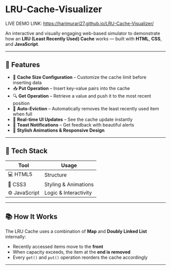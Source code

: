 # LRU-Cache-Visualizer
LIVE DEMO LINK: https://harimurari27.github.io/LRU-Cache-Visualizer/


An interactive and visually engaging web-based simulator to demonstrate how an **LRU (Least Recently Used) Cache** works — built with **HTML**, **CSS**, and **JavaScript**.

---

## 🚀 Features

- 🔢 **Cache Size Configuration** – Customize the cache limit before inserting data
- 📥 **Put Operation** – Insert key-value pairs into the cache
- 🔍 **Get Operation** – Retrieve a value and push it to the most recent position
- 🔁 **Auto-Eviction** – Automatically removes the least recently used item when full
- 🎨 **Real-time UI Updates** – See the cache update instantly
- 🔔 **Toast Notifications** – Get feedback with beautiful alerts
- 🌈 **Stylish Animations & Responsive Design**

---

## 🧰 Tech Stack

| Tool        | Usage              |
|-------------|--------------------|
| 💻 HTML5     | Structure           |
| 🎨 CSS3      | Styling & Animations |
| ⚙️ JavaScript | Logic & Interactivity |

---

## 📚 How It Works

The LRU Cache uses a combination of **Map** and **Doubly Linked List** internally:

- Recently accessed items move to the **front**
- When capacity exceeds, the item at the **end is removed**
- Every `get()` and `put()` operation reorders the cache accordingly

---

